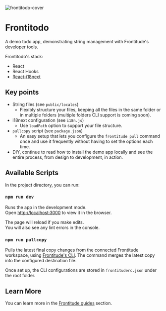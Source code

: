 ![frontitodo-cover](https://user-images.githubusercontent.com/91062868/189535731-4f22cc2f-5e29-4597-b60d-1d638992ba2d.jpg)

# Frontitodo
A demo todo app, demonstrating string management with Frontitude's developer tools.

Frontitodo's stack:
- React
- React Hooks
- [React-i18next](https://www.npmjs.com/package/react-i18next)


## Key points
- String files (see `public/locales`)
  - Flexibly structure your files, keeping all the files in the same folder or in multiple folders (multiple folders CLI support is coming soon).
- i18next configuration (see `i18n.js`)
  - Use `loadPath` option to support your file structure.
- `pullcopy` script (see `package.json`)
  - An easy setup that lets you configure the `frontitude pull` command once and use it frequently without having to set the options each time.
- DIY, continue to read how to install the demo app locally and see the entire process, from design to development, in action.

## Available Scripts

In the project directory, you can run:

### `npm run dev`

Runs the app in the development mode.<br>
Open [http://localhost:3000](http://localhost:3000) to view it in the browser.

The page will reload if you make edits.<br>
You will also see any lint errors in the console.


### `npm run pullcopy`

Pulls the latest final copy changes from the connected Frontitude workspace, using [Frontitude's CLI](https://www.npmjs.com/package/@frontitude/cli). The command merges the latest copy into the configured destination file.

Once set up, the CLI configurations are stored in `frontituderc.json` under the root folder.

## Learn More

You can learn more in the [Frontitude guides](https://www.frontitude.com/guides) section.

